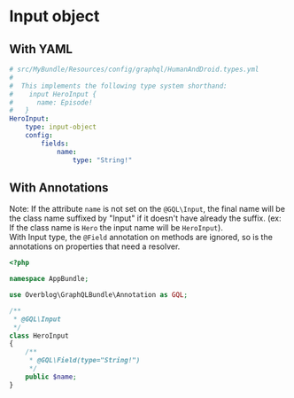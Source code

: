 # Input object

## With YAML

```yaml
# src/MyBundle/Resources/config/graphql/HumanAndDroid.types.yml
#
#  This implements the following type system shorthand:
#    input HeroInput {
#      name: Episode!
#   }
HeroInput:
    type: input-object
    config:
        fields:
            name:
                type: "String!"
```

## With Annotations

Note: If the attribute `name` is not set on the `@GQL\Input`, the final name will be the class name suffixed by "Input" if it doesn't have already the suffix. (ex: If the class name is `Hero` the input name will be `HeroInput`).  
With Input type, the `@Field` annotation on methods are ignored, so is the annotations on properties that need a resolver.

```php
<?php

namespace AppBundle;

use Overblog\GraphQLBundle\Annotation as GQL;

/**
 * @GQL\Input
 */
class HeroInput
{
    /**
     * @GQL\Field(type="String!")
     */
    public $name;
}
```
